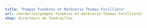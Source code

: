 ```yaml
---
title: "Pompes Funèbres et Marbrerie Thomas-Forillière"
url: /mordelles/pompes-funebres-et-marbrerie-thomas-forilliere/
shop: directeurs de funérailles
---
```

